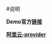 #说明

**Demo官方[链接](https://learn.hashicorp.com/terraform/getting-started/build)**


**[阿里云-provider](https://www.terraform.io/docs/providers/alicloud/index.html)**






